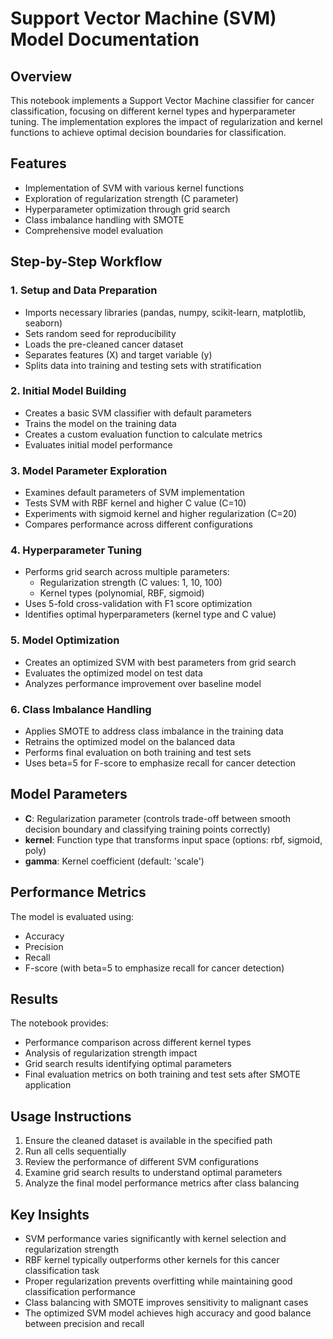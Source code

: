 # Support Vector Machine (SVM) Model Documentation

## Overview
This notebook implements a Support Vector Machine classifier for cancer classification, focusing on different kernel types and hyperparameter tuning. The implementation explores the impact of regularization and kernel functions to achieve optimal decision boundaries for classification.

## Features
- Implementation of SVM with various kernel functions
- Exploration of regularization strength (C parameter)
- Hyperparameter optimization through grid search
- Class imbalance handling with SMOTE
- Comprehensive model evaluation

## Step-by-Step Workflow

### 1. Setup and Data Preparation
- Imports necessary libraries (pandas, numpy, scikit-learn, matplotlib, seaborn)
- Sets random seed for reproducibility
- Loads the pre-cleaned cancer dataset
- Separates features (X) and target variable (y)
- Splits data into training and testing sets with stratification

### 2. Initial Model Building
- Creates a basic SVM classifier with default parameters
- Trains the model on the training data
- Creates a custom evaluation function to calculate metrics
- Evaluates initial model performance

### 3. Model Parameter Exploration
- Examines default parameters of SVM implementation
- Tests SVM with RBF kernel and higher C value (C=10)
- Experiments with sigmoid kernel and higher regularization (C=20)
- Compares performance across different configurations

### 4. Hyperparameter Tuning
- Performs grid search across multiple parameters:
  - Regularization strength (C values: 1, 10, 100)
  - Kernel types (polynomial, RBF, sigmoid)
- Uses 5-fold cross-validation with F1 score optimization
- Identifies optimal hyperparameters (kernel type and C value)

### 5. Model Optimization
- Creates an optimized SVM with best parameters from grid search
- Evaluates the optimized model on test data
- Analyzes performance improvement over baseline model

### 6. Class Imbalance Handling
- Applies SMOTE to address class imbalance in the training data
- Retrains the optimized model on the balanced data
- Performs final evaluation on both training and test sets
- Uses beta=5 for F-score to emphasize recall for cancer detection

## Model Parameters
- **C**: Regularization parameter (controls trade-off between smooth decision boundary and classifying training points correctly)
- **kernel**: Function type that transforms input space (options: rbf, sigmoid, poly)
- **gamma**: Kernel coefficient (default: 'scale')

## Performance Metrics
The model is evaluated using:
- Accuracy
- Precision
- Recall
- F-score (with beta=5 to emphasize recall for cancer detection)

## Results
The notebook provides:
- Performance comparison across different kernel types
- Analysis of regularization strength impact
- Grid search results identifying optimal parameters
- Final evaluation metrics on both training and test sets after SMOTE application

## Usage Instructions
1. Ensure the cleaned dataset is available in the specified path
2. Run all cells sequentially
3. Review the performance of different SVM configurations
4. Examine grid search results to understand optimal parameters
5. Analyze the final model performance metrics after class balancing

## Key Insights
- SVM performance varies significantly with kernel selection and regularization strength
- RBF kernel typically outperforms other kernels for this cancer classification task
- Proper regularization prevents overfitting while maintaining good classification performance
- Class balancing with SMOTE improves sensitivity to malignant cases
- The optimized SVM model achieves high accuracy and good balance between precision and recall
